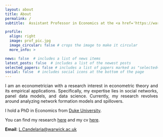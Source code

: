 ```yaml
---
layout: about
title: About
permalink: /
subtitle:  Assistant Professor in Economics at the <a href='https://warwick.ac.uk/fac/soc/economics/'>University of Warwick</a>.

profile:
  align: right
  image: prof_pic.jpg
  image_circular: false # crops the image to make it circular
  more_info: >

news: false  # includes a list of news items
latest_posts: false  # includes a list of the newest posts
selected_papers: false # includes a list of papers marked as "selected={true}"
social: false  # includes social icons at the bottom of the page
---
```


<p dir="ltr" align="justify">
I am an econometrician with a research interest in econometric theory and its empirical applications. Specifically, my expertise lies in social networks, panel data models, and data science. Currently, my research revolves around analyzing network formation models and spillovers.</p> 

I hold a PhD in Economics from [Duke University](https://econ.duke.edu/).

You can find my research [here](/Research/) and my cv <a href="../assets/pdf/CV.pdf" target="_blank">here</a>.

<p><b>Email</b>: <a href="mailto:%20L.Candelaria@warwick.ac.uk">L.Candelaria@warwick.ac.uk</a></p>